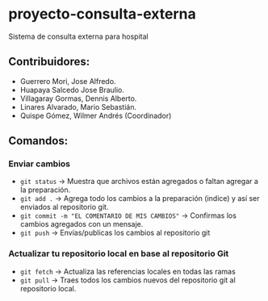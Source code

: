 # proyecto-consulta-externa
Sistema de consulta externa para hospital

## Contribuidores:
- Guerrero Mori, Jose Alfredo.
- Huapaya Salcedo Jose Braulio.
- Villagaray Gormas, Dennis Alberto.
- Linares Alvarado, Mario Sebastián.
- Quispe Gómez, Wilmer Andrés (Coordinador)

## Comandos:

### Enviar cambios 
  - `git status` -> Muestra que archivos están agregados o faltan agregar a la preparación.
  - `git add .` -> Agrega todo los cambios a la preparación (indice) y así ser enviados al repositorio git.
  - `git commit -m "EL COMENTARIO DE MIS CAMBIOS"` -> Confirmas los cambios agregados con un mensaje.
  - `git push` -> Envías/publicas los cambios al repositorio git

### Actualizar tu repositorio local en base al repositorio Git
  - `git fetch` -> Actualiza las referencias locales en todas las ramas
  - `git pull` -> Traes todos los cambios nuevos del repositorio git al repositorio local.
  
